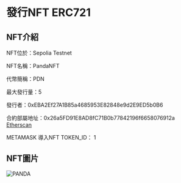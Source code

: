 #  發行NFT ERC721

##  NFT介紹

NFT位於：Sepolia Testnet

NFT名稱：PandaNFT

代幣簡稱：PDN

最大發行量：5

發行者：0xEBA2Ef27A1B85a4685953E82848e9d2E9ED5b0B6

合約部屬地址：0x26a5FD91E8AD8fC71B0b77842196f6658076912a [Etherscan](https://sepolia.etherscan.io/address/0x26a5fd91e8ad8fc71b0b77842196f6658076912a)

METAMASK 導入NFT TOKEN_ID： 1

##  NFT圖片

![PANDA](https://github.com/PoLin0710/ERC721/assets/42795706/151a876a-e150-46b7-8021-8657bad79328)

